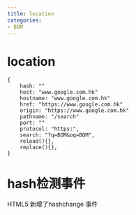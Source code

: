 ```yaml
---
title: location
categories: 
- BOM
---
```


# location

```
{
    hash: ""
    host: "www.google.com.hk"
    hostname: "www.google.com.hk"
    href: "https://www.google.com.hk"
    origin: "https://www.google.com.hk"
    pathname: "/search"
    port: ""
    protocol: "https:",
    search: "?q=BOM&oq=BOM",
    reload(){},
    replace(){}, 
}
```


# hash检测事件

HTML5 新增了hashchange 事件